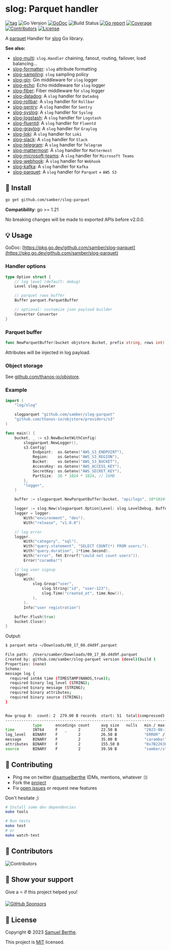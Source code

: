 
# slog: Parquet handler

[![tag](https://img.shields.io/github/tag/samber/slog-parquet.svg)](https://github.com/samber/slog-parquet/releases)
![Go Version](https://img.shields.io/badge/Go-%3E%3D%201.21-%23007d9c)
[![GoDoc](https://godoc.org/github.com/samber/slog-parquet?status.svg)](https://pkg.go.dev/github.com/samber/slog-parquet)
![Build Status](https://github.com/samber/slog-parquet/actions/workflows/test.yml/badge.svg)
[![Go report](https://goreportcard.com/badge/github.com/samber/slog-parquet)](https://goreportcard.com/report/github.com/samber/slog-parquet)
[![Coverage](https://img.shields.io/codecov/c/github/samber/slog-parquet)](https://codecov.io/gh/samber/slog-parquet)
[![Contributors](https://img.shields.io/github/contributors/samber/slog-parquet)](https://github.com/samber/slog-parquet/graphs/contributors)
[![License](https://img.shields.io/github/license/samber/slog-parquet)](./LICENSE)

A [parquet](https://www.elastic.co/parquet/) Handler for [slog](https://pkg.go.dev/log/slog) Go library.

**See also:**

- [slog-multi](https://github.com/samber/slog-multi): `slog.Handler` chaining, fanout, routing, failover, load balancing...
- [slog-formatter](https://github.com/samber/slog-formatter): `slog` attribute formatting
- [slog-sampling](https://github.com/samber/slog-sampling): `slog` sampling policy
- [slog-gin](https://github.com/samber/slog-gin): Gin middleware for `slog` logger
- [slog-echo](https://github.com/samber/slog-echo): Echo middleware for `slog` logger
- [slog-fiber](https://github.com/samber/slog-fiber): Fiber middleware for `slog` logger
- [slog-datadog](https://github.com/samber/slog-datadog): A `slog` handler for `Datadog`
- [slog-rollbar](https://github.com/samber/slog-rollbar): A `slog` handler for `Rollbar`
- [slog-sentry](https://github.com/samber/slog-sentry): A `slog` handler for `Sentry`
- [slog-syslog](https://github.com/samber/slog-syslog): A `slog` handler for `Syslog`
- [slog-logstash](https://github.com/samber/slog-logstash): A `slog` handler for `Logstash`
- [slog-fluentd](https://github.com/samber/slog-fluentd): A `slog` handler for `Fluentd`
- [slog-graylog](https://github.com/samber/slog-graylog): A `slog` handler for `Graylog`
- [slog-loki](https://github.com/samber/slog-loki): A `slog` handler for `Loki`
- [slog-slack](https://github.com/samber/slog-slack): A `slog` handler for `Slack`
- [slog-telegram](https://github.com/samber/slog-telegram): A `slog` handler for `Telegram`
- [slog-mattermost](https://github.com/samber/slog-mattermost): A `slog` handler for `Mattermost`
- [slog-microsoft-teams](https://github.com/samber/slog-microsoft-teams): A `slog` handler for `Microsoft Teams`
- [slog-webhook](https://github.com/samber/slog-webhook): A `slog` handler for `Webhook`
- [slog-kafka](https://github.com/samber/slog-kafka): A `slog` handler for `Kafka`
- [slog-parquet](https://github.com/samber/slog-parquet): A `slog` handler for `Parquet` + `AWS S3`

## 🚀 Install

```sh
go get github.com/samber/slog-parquet
```

**Compatibility**: go >= 1.21

No breaking changes will be made to exported APIs before v2.0.0.

## 💡 Usage

GoDoc: [https://pkg.go.dev/github.com/samber/slog-parquet](https://pkg.go.dev/github.com/samber/slog-parquet)

### Handler options

```go
type Option struct {
    // log level (default: debug)
	Level slog.Leveler

	// parquet rows buffer
	Buffer parquet.ParquetBuffer

	// optional: customize json payload builder
	Converter Converter
}
```

### Parquet buffer

```go
func NewParquetBuffer(bucket objstore.Bucket, prefix string, rows int) parquet.ParquetBuffer
```

Attributes will be injected in log payload.

### Object storage

See [github.com/thanos-io/objstore](github.com/thanos-io/objstore).

### Example

```go
import (
	"log/slog"

	slogparquet "github.com/samber/slog-parquet"
	"github.com/thanos-io/objstore/providers/s3"
)

func main() {
	bucket, _ := s3.NewBucketWithConfig(
		slogparquet.NewLogger(),
		s3.Config{
			Endpoint:  os.Getenv("AWS_S3_ENDPOINT"),
			Region:    os.Getenv("AWS_S3_REGION"),
			Bucket:    os.Getenv("AWS_S3_BUCKET"),
			AccessKey: os.Getenv("AWS_ACCESS_KEY"),
			SecretKey: os.Getenv("AWS_SECRET_KEY"),
			PartSize:  16 * 1024 * 1024, // 16MB
		},
		"logger",
	)

	buffer := slogparquet.NewParquetBuffer(bucket, "api/logs", 10*1024*1024)

    logger := slog.New(slogparquet.Option{Level: slog.LevelDebug, Buffer: buffer}.NewParquetHandler())
    logger = logger.
        With("environment", "dev").
        With("release", "v1.0.0")

    // log error
    logger.
        With("category", "sql").
        With("query.statement", "SELECT COUNT(*) FROM users;").
        With("query.duration", 1*time.Second).
        With("error", fmt.Errorf("could not count users")).
        Error("caramba!")

    // log user signup
    logger.
        With(
            slog.Group("user",
                slog.String("id", "user-123"),
                slog.Time("created_at", time.Now()),
            ),
        ).
        Info("user registration")

	buffer.Flush(true)
	bucket.Close()
}
```

Output:

```bash
$ parquet meta ~/Downloads/00_17_08.d4d9f.parquet

File path:  /Users/samber/Downloads/00_17_08.d4d9f.parquet
Created by: github.com/samber/slog-parquet version (devel)(build )
Properties: (none)
Schema:
message log {
  required int64 time (TIMESTAMP(NANOS,true));
  required binary log_level (STRING);
  required binary message (STRING);
  required binary attributes;
  required binary source (STRING);
}


Row group 0:  count: 2  279.00 B records  start: 51  total(compressed): 558 B total(uncompressed):644 B 
--------------------------------------------------------------------------------
            type      encodings count     avg size   nulls   min / max
time        INT64     F   _     2         22.50 B            "2023-08-19T00:17:08.14408..." / "2023-08-19T00:17:08.14420..."
log_level   BINARY    F         2         26.50 B            "ERROR" / "INFO"
message     BINARY    F         2         35.00 B            "caramba!" / "user registration"
attributes  BINARY    F         2         155.50 B           "0x7B2263617465676F7279223..." / "0x7B22656E7669726F6E6D656..."
source      BINARY    F         2         39.50 B            "samber/slog-parquet" / "samber/slog-parquet"
```

## 🤝 Contributing

- Ping me on twitter [@samuelberthe](https://twitter.com/samuelberthe) (DMs, mentions, whatever :))
- Fork the [project](https://github.com/samber/slog-parquet)
- Fix [open issues](https://github.com/samber/slog-parquet/issues) or request new features

Don't hesitate ;)

```bash
# Install some dev dependencies
make tools

# Run tests
make test
# or
make watch-test
```

## 👤 Contributors

![Contributors](https://contrib.rocks/image?repo=samber/slog-parquet)

## 💫 Show your support

Give a ⭐️ if this project helped you!

[![GitHub Sponsors](https://img.shields.io/github/sponsors/samber?style=for-the-badge)](https://github.com/sponsors/samber)

## 📝 License

Copyright © 2023 [Samuel Berthe](https://github.com/samber).

This project is [MIT](./LICENSE) licensed.
